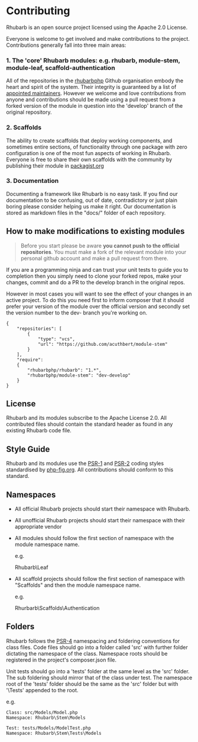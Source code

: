 Contributing
============

Rhubarb is an open source project licensed using the Apache 2.0 License.

Everyone is welcome to get involved and make contributions to the project. Contributions
generally fall into three main areas:

### 1. The 'core' Rhubarb modules: e.g. rhubarb, module-stem, module-leaf, scaffold-authentication

All of the repositories in the [rhubarbphp](https://github.com/rhubarbphp) Github organisation embody the heart
and spirit of the system. Their integrity is guaranteed by a list of
[appointed maintainers](https://github.com/orgs/RhubarbPHP/teams). However we welcome and love contributions
from anyone and contributions should be made using a pull request from a forked version of the module in question
into the 'develop' branch of the original repository.

### 2. Scaffolds

The ability to create scaffolds that deploy working components, and sometimes entire sections, of functionality
through one package with zero configuration is one of the most fun aspects of working in Rhubarb. Everyone is
free to share their own scaffolds with the community by publishing their module in [packagist.org](http://packagist.org)

### 3. Documentation

Documenting a framework like Rhubarb is no easy task. If you find our documentation to be confusing, out of date,
contradictory or just plain boring please consider helping us make it right. Our documentation is stored as
markdown files in the "docs/" folder of each repository.

## How to make modifications to existing modules

> Before you start please be aware **you cannot push to the official repositories**. You must make a fork of the relevant
> module into your personal github account and make a pull request from there.

If you are a programming ninja and can trust your unit tests to guide you to completion then you simply need
to clone your forked repos, make your changes, commit and do a PR to the develop branch in the original repos.

However in most cases you will want to see the effect of your changes in an active project. To do this you need
first to inform composer that it should prefer your version of the module over the official version and secondly
set the version number to the dev- branch you're working on.

``` js,[3,4,5,6,11]
{
    "repositories": [
        {
            "type": "vcs",
            "url": "https://github.com/acuthbert/module-stem"
        }
    ],
    "require":
    {
        "rhubarbphp/rhubarb": "1.*",
        "rhubarbphp/module-stem": "dev-develop"
    }
}

```

## License

Rhubarb and its modules subscribe to the Apache License 2.0. All contributed files should contain the standard
header as found in any existing Rhubarb code file.

## Style Guide

Rhubarb and its modules use the [PSR-1](http://www.php-fig.org/psr/psr-1/) and [PSR-2](http://www.php-fig.org/psr/psr-2/)
coding styles standardised by [php-fig.org](http://www.php-fig.org). All contributions should conform to this
standard.

## Namespaces

* All official Rhubarb projects should start their namespace with Rhubarb.
* All unofficial Rhubarb projects should start their namespace with their appropriate vendor
* All modules should follow the first section of namespace with the module namespace name.

  e.g.

  Rhubarb\Leaf

* All scaffold projects should follow the first section of namespace with "Scaffolds\" and then the module
  namespace name.

  e.g.

  Rhurbarb\Scaffolds\Authentication

## Folders

Rhubarb follows the [PSR-4](http://www.php-fig.org/psr/psr-4/) namespacing and foldering conventions for class files.
Code files should go into a folder called 'src' with further folder dictating the namespace of the class. Namespace
roots should be registered in the project's composer.json file.

Unit tests should go into a 'tests' folder at the same level as the 'src' folder. The sub foldering should mirror
that of the class under test. The namespace root of the 'tests' folder should be the same as the 'src' folder but
with '\Tests' appended to the root.

e.g.
```
Class: src/Models/Model.php
Namespace: Rhubarb\Stem\Models

Test: tests/Models/ModelTest.php
Namespace: Rhubarb\Stem\Tests\Models
```
